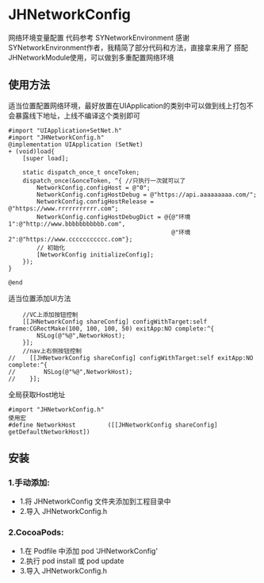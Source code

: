 # JHNetworkConfig
网络环境变量配置
代码参考 SYNetworkEnvironment 感谢SYNetworkEnvironment作者，我精简了部分代码和方法，直接拿来用了
搭配JHNetworkModule使用，可以做到多重配置网络环境
##  使用方法
适当位置配置网络环境，最好放置在UIApplication的类别中可以做到线上打包不会暴露线下地址，上线不编译这个类别即可
```objc
#import "UIApplication+SetNet.h"
#import "JHNetworkConfig.h"
@implementation UIApplication (SetNet)
+ (void)load{
    [super load];
    
    static dispatch_once_t onceToken;
    dispatch_once(&onceToken, ^{ //只执行一次就可以了
        NetworkConfig.configHost = @"0";
        NetworkConfig.configHostDebug = @"https://api.aaaaaaaaa.com/";
        NetworkConfig.configHostRelease = @"https://www.rrrrrrrrrrr.com";
        NetworkConfig.configHostDebugDict = @{@"环境1":@"http://www.bbbbbbbbbbb.com",
                                              @"环境2":@"https://www.ccccccccccc.com"};
        // 初始化
        [NetworkConfig initializeConfig];
    });
}

@end
```
适当位置添加UI方法
```objc
    //VC上添加按钮控制
    [[JHNetworkConfig shareConfig] configWithTarget:self frame:CGRectMake(100, 100, 100, 50) exitApp:NO complete:^{
        NSLog(@"%@",NetworkHost);
    }];
    //nav上右侧按钮控制
//    [[JHNetworkConfig shareConfig] configWithTarget:self exitApp:NO complete:^{
//        NSLog(@"%@",NetworkHost);
//    }];
```

全局获取Host地址
```objc
#import "JHNetworkConfig.h"
使用宏
#define NetworkHost         ([[JHNetworkConfig shareConfig] getDefaultNetworkHost])
```

##  安装
### 1.手动添加:<br>
*   1.将 JHNetworkConfig 文件夹添加到工程目录中<br>
*   2.导入 JHNetworkConfig.h

### 2.CocoaPods:<br>
*   1.在 Podfile 中添加 pod 'JHNetworkConfig'<br>
*   2.执行 pod install 或 pod update<br>
*   3.导入 JHNetworkConfig.h
 
